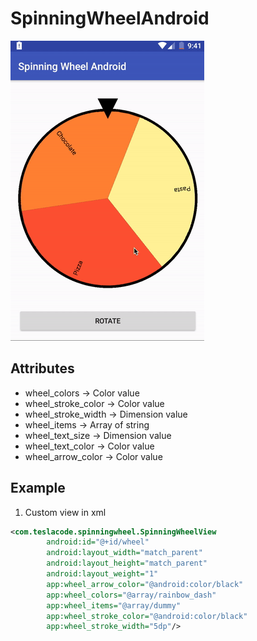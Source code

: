 # SpinningWheelAndroid

![1]

## Attributes
* wheel_colors        -> Color value
* wheel_stroke_color  -> Color value
* wheel_stroke_width  -> Dimension value
* wheel_items         -> Array of string
* wheel_text_size     -> Dimension value
* wheel_text_color    -> Color value
* wheel_arrow_color   -> Color value

## Example
1) Custom view in xml
```xml
<com.teslacode.spinningwheel.SpinningWheelView
        android:id="@+id/wheel"
        android:layout_width="match_parent"
        android:layout_height="match_parent"
        android:layout_weight="1"
        app:wheel_arrow_color="@android:color/black"
        app:wheel_colors="@array/rainbow_dash"
        app:wheel_items="@array/dummy"
        app:wheel_stroke_color="@android:color/black"
        app:wheel_stroke_width="5dp"/>
```

[1]: ./example/1.gif
